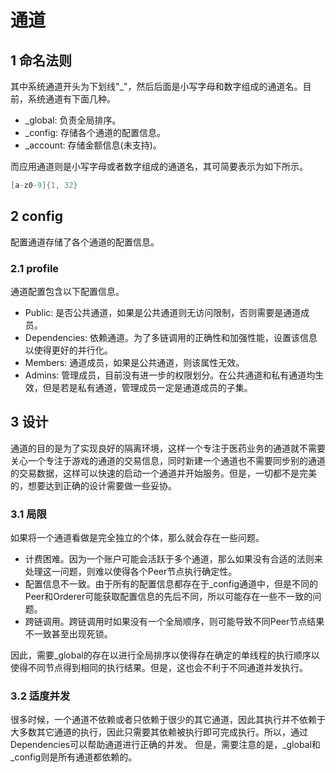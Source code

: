 # 通道

## 1 命名法则

其中系统通道开头为下划线"_"，然后后面是小写字母和数字组成的通道名。目前，系统通道有下面几种。

- _global: 负责全局排序。
- _config: 存储各个通道的配置信息。
- _account: 存储金额信息(未支持)。

而应用通道则是小写字母或者数字组成的通道名，其可简要表示为如下所示。

```go
[a-z0-9]{1, 32}
```

## 2 config

配置通道存储了各个通道的配置信息。

### 2.1 profile

通道配置包含以下配置信息。

- Public: 是否公共通道，如果是公共通道则无访问限制，否则需要是通道成员。
- Dependencies: 依赖通道。为了多链调用的正确性和加强性能，设置该信息以使得更好的并行化。
- Members: 通道成员，如果是公共通道，则该属性无效。
- Admins: 管理成员，目前没有进一步的权限划分。在公共通道和私有通道均生效，但是若是私有通道，管理成员一定是通道成员的子集。

## 3 设计

通道的目的是为了实现良好的隔离环境，这样一个专注于医药业务的通道就不需要关心一个专注于游戏的通道的交易信息，同时新建一个通道也不需要同步别的通道的交易数据，这样可以快速的启动一个通道并开始服务。但是，一切都不是完美的，想要达到正确的设计需要做一些妥协。

### 3.1 局限

如果将一个通道看做是完全独立的个体，那么就会存在一些问题。

- 计费困难。因为一个账户可能会活跃于多个通道，那么如果没有合适的法则来处理这一问题，则难以使得各个Peer节点执行确定性。
- 配置信息不一致。由于所有的配置信息都存在于_config通道中，但是不同的Peer和Orderer可能获取配置信息的先后不同，所以可能存在一些不一致的问题。
- 跨链调用。跨链调用时如果没有一个全局顺序，则可能导致不同Peer节点结果不一致甚至出现死锁。

因此，需要_global的存在以进行全局排序以使得存在确定的单线程的执行顺序以使得不同节点得到相同的执行结果。但是，这也会不利于不同通道并发执行。

### 3.2 适度并发

很多时候，一个通道不依赖或者只依赖于很少的其它通道，因此其执行并不依赖于大多数其它通道的执行，因此只需要其依赖被执行即可完成执行。所以，通过Dependencies可以帮助通道进行正确的并发。
但是，需要注意的是，_global和_config则是所有通道都依赖的。